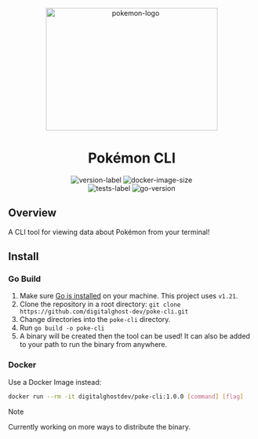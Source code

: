 <p align="center">
<img height="250" width="350" src="https://cdn.simpleicons.org/pokemon/FFCC00" alt="pokemon-logo"/>
</p>

<div align="center">
    <h1>Pokémon CLI</h1>
    <img src="https://img.shields.io/github/v/release/digitalghost-dev/poke-cli?style=flat-square&logo=git&logoColor=FFCC00&label=Release%20Version&labelColor=EEE&color=FFCC00" alt="version-label">
    <img src="https://img.shields.io/docker/image-size/digitalghostdev/poke-cli/v1.0.0?arch=arm64&style=flat-square&logo=docker&logoColor=FFCC00&labelColor=EEE&color=FFCC00" alt="docker-image-size">
</div>

<div align="center">
    <img src="https://img.shields.io/github/actions/workflow/status/digitalghost-dev/poke-cli/go_tests.yml?style=flat-square&logo=go&logoColor=00ADD8&label=Tests&labelColor=EEE&color=00ADD8" alt="tests-label">
    <img src="https://img.shields.io/github/go-mod/go-version/digitalghost-dev/poke-cli?style=flat-square&logo=Go&labelColor=EEE&color=00ADD8" alt="go-version">
</div>

## Overview
A CLI tool for viewing data about Pokémon from your terminal!

## Install

### Go Build
1. Make sure [Go is installed](https://go.dev/dl/) on your machine. This project uses `v1.21`.
2. Clone the repository in a root directory: `git clone https://github.com/digitalghost-dev/poke-cli.git`
3. Change directories into the `poke-cli` directory.
4. Run `go build -o poke-cli`
5. A binary will be created then the tool can be used! It can also be added to your path to run the binary from anywhere.

### Docker
Use a Docker Image instead:
```bash
docker run --rm -it digitalghostdev/poke-cli:1.0.0 [command] [flag]
```

> [!NOTE]
> Currently working on more ways to distribute the binary.